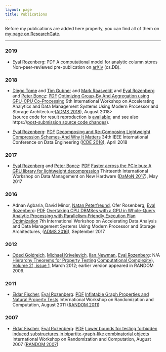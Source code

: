 ```yaml
---
layout: page
title: Publications
---
```


Before my publications are added here properly, you can find all of them on [my page on ResearchGate](https://www.researchgate.net/profile/Eyal_Rozenberg/contributions).

---
<h3>2019</h3>
<ul class="Publications">

<li class="Publication" typeof="foaf:Document" about="#arxiv-2019">
<span class="PublicationAuthors">
<a rel="dc:author" href="/">Eyal Rozenberg</a>:
</span>
<a class="PublicationPDFDocument" rel="rdfs:seeAlso" href="https://arxiv.org/pdf/1904.12217"><span>PDF</span></a>
<a class="PublicationTitle" property="dc:title rdfs:label" href="https://arxiv.org/abs/1904.12217">A computational model for analytic column stores</a>
<span class="PublicationBookTitle">Non-peer-reviewed pre-publication on <a href="https://arxiv.org">arXiv</a> (cs.DB).</span>
</li>
</ul>

<h3>2018</h3>
<ul class="Publications">

<li class="Publication" typeof="foaf:Document" about="#adms-2018">
<span class="PublicationAuthors">
<a rel="dc:author" href="https://www.cwi.nl/people/diego-tome">Diego Tome</a> and <a rel="dc:author" href="https://www.cwi.nl/people/tim-gubner">Tim Gubner</a> and <a rel="dc:author" href="https://www.cwi.nl/people/mark-raasveldt">Mark Raasveldt</a> and <a rel="dc:author" href="/">Eyal Rozenberg</a> and <a rel="dc:author" href="http://homepages.cwi.nl/~boncz/">Peter Boncz</a>:
</span>
<a class="PublicationPDFDocument" rel="rdfs:seeAlso" href="http://adms-conf.org/2018-camera-ready/tome_groupby.pdf"><span>PDF</span></a>
<a class="PublicationTitle" property="dc:title rdfs:label" href="https://www.researchgate.net/publication/326673651_Optimizing_Group-By_And_Aggregation_using_GPU-CPU_Co-Processing">Optimizing Group-By And Aggregation using GPU-CPU Co-Processing</a>
<span class="PublicationBookTitle">9th International Workshop on Accelerating Analytics and Data Management Systems Using Modern Processor and Storage Architecture(<a href="http://adms-conf.org/adms_2018.html">ADMS 2018</a>), August 2018>
<br>
(source code for result reproduction is <a href="https://github.com/diegomestre2/tpchQ01_GPU">available</a>; and see also https://<a href="github.com/eyalroz/tpch_q1_on_gpu">post-submission source code changes</a>).</span> 
</li>
</ul>


<ul class="Publications">
<li class="Publication" typeof="foaf:Document" about="#icde-2018">
<span class="PublicationAuthors">
<a rel="dc:author" href="/">Eyal Rozenberg</a>:
</span>
<a class="PublicationPDFDocument" rel="rdfs:seeAlso" href="https://www.researchgate.net/profile/Eyal_Rozenberg/publication/324521705_Decomposing_and_Re-Composing_Lightweight_Compression_Schemes_-_And_Why_It_Matters/links/5b79c52ea6fdcc5f8b55a1e1/Decomposing-and-Re-Composing-Lightweight-Compression-Schemes-And-Why-It-Matters.pdf"><span>PDF</span></a>
<a class="PublicationTitle" property="dc:title rdfs:label" href="https://www.researchgate.net/publication/324521705_Decomposing_and_Re-Composing_Lightweight_Compression_Schemes_-_And_Why_It_Matters">Decomposing and Re-Composing Lightweight Compression Schemes-And Why It Matters</a>
<span class="PublicationBookTitle">34th IEEE International Conference on Data Engineering (<a href="http://icde2018.org/">ICDE 2018</a>), April 2018</span>
</li>

</ul>



<h3>2017</h3>
<ul class="Publications">
<li class="Publication" typeof="foaf:Document" about="#damon-2017">
<span class="PublicationAuthors">
<a rel="dc:author" href="/">Eyal Rozenberg</a> and <a rel="dc:author" href="http://homepages.cwi.nl/~boncz/">Peter Boncz</a>:
</span>
<a class="PublicationPDFDocument" rel="rdfs:seeAlso" href="https://www.researchgate.net/profile/Eyal_Rozenberg/publication/315834231_Faster_across_the_PCIe_bus_A_GPU_library_for_lightweight_decompression/links/58ea8e94458515e30dcfb76c/Faster-across-the-PCIe-bus-A-GPU-library-for-lightweight-decompression.pdf"><span>PDF</span></a>
<a class="PublicationTitle" property="dc:title rdfs:label" href="https://www.researchgate.net/publication/315834231_Faster_across_the_PCIe_bus_A_GPU_library_for_lightweight_decompression">Faster across the PCIe bus: A GPU library for lightweight decompression</a>
<span class="PublicationBookTitle">Thirteenth International Workshop on Data Management on New Hardware (<a href="http://ssdbm2016.org/">DaMoN 2017</a>), May 2017</span>
</li>
</ul>


<h3>2016</h3>
<ul class="Publications">
<li class="Publication" typeof="foaf:Document" about="#adms-2016">
<span class="PublicationAuthors">
<span rel="dc:author">Adnan Agbaria</span>, <span rel="dc:author">David Minor</span>, <a rel="dc:author" href="https://www.linkedin.com/in/natan-peterfreund-2000551/">Natan Peterfreund</a>, <span rel="dc:author">Ofer Rosenberg</span>, <a rel="dc:author" href="/">Eyal Rozenberg</a>:
</span>
<a class="PublicationPDFDocument" rel="rdfs:seeAlso" href="http://www.adms-conf.org/2016/agbaria_adms16.pdf"><span>PDF</span></a>
<a class="PublicationTitle" property="dc:title rdfs:label" href="https://www.researchgate.net/publication/308887432_Overtaking_CPU_DBMSes_with_a_GPU_in_Whole-Query_Analytic_Processing_with_Parallelism-Friendly_Execution_Plan_Optimization">Overtaking CPU DBMSes with a GPU in Whole-Query Analytic Processing with Parallelism-Friendly Execution Plan Optimization</a>
<span class="PublicationBookTitle">7th International Workshop on Accelerating Data Analysis and Data Management Systems Using Modern Processor and Storage Architectures, (<a href="http://www.adms2016.org/">ADMS 2016</a>), September 2017</span>
</li>

</ul>

<h3>2012</h3>

<ul class="Publications">
<li class="Publication" typeof="foaf:Document" about="#computational-complexity-21">
<span class="PublicationAuthors">
<a rel="dc:author" href="http://www.wisdom.weizmann.ac.il/~oded/">Oded Goldreich</a>, <a rel="dc:author" href="http://www.math.tau.ac.il/~krivelev/">Michael Krivelevich</a>, <a rel="dc:author" href="http://cs.haifa.ac.il/~ilan/">Ilan Newman</a>, <a rel="dc:author" href="/">Eyal Rozenberg</a>:
</span>
<a class="PublicationPDFDocument" rel="rdfs:seeAlso"><span>N/A</span></a>
<a class="PublicationTitle" href="https://www.researchgate.net/publication/220138662_Hierarchy_Theorems_for_Property_Testing" property="dc:title rdfs:label">Hierarchy Theorems for Property Testing</a>
<span class="PublicationBookTitle"><a href="https://link.springer.com/journal/37">Computational Complexity</a>), <a href="https://link.springer.com/journal/37/21/1/">Volume 21, issue 1</a>, March 2012; earlier version appeared in RANDOM 2009.</span>
</li>
</ul>

<h3>2011</h3>

<ul class="Publications">
<li class="Publication" typeof="foaf:Document" about="#random-11">
<span class="PublicationAuthors">
<a rel="dc:author" href="http://www.cs.technion.ac.il/~eldar">Eldar Fischer</a>, <a rel="dc:author" href="/">Eyal Rozenberg</a>:
</span>
<a class="PublicationPDFDocument" href="https://www.researchgate.net/profile/Eyal_Rozenberg/publication/221462761_Inflatable_Graph_Properties_and_Natural_Property_Tests/links/004635297b172e1616000000.pdf" rel="rdfs:seeAlso"><span>PDF</span></a>
<a class="PublicationTitle" href="https://www.researchgate.net/publication/221462761_Inflatable_Graph_Properties_and_Natural_Property_Tests" property="dc:title rdfs:label">Inflatable Graph Properties and Natural Property Tests</a>
<span class="PublicationBookTitle">International Workshop on Randomization and Computation, August 2011 (<a href="http://cui.unige.ch/tcs/random-approx/2011/index.php">RANDOM 2011</a>)</span>
</li>
</ul>


<h3>2007</h3>

<ul class="Publications">
<li class="Publication" typeof="foaf:Document" about="#random-07">
<span class="PublicationAuthors">
<a rel="dc:author" href="http://www.cs.technion.ac.il/~eldar">Eldar Fischer</a>, <a rel="dc:author" href="/">Eyal Rozenberg</a>:
</span>
<a class="PublicationPDFDocument" href="https://www.researchgate.net/profile/Eyal_Rozenberg/publication/221462537_Lower_bounds_for_testing_forbidden_induced_substructures_in_bipartite-graph-like_combinatorial_objects/links/004635297b17313bb8000000/Lower-bounds-for-testing-forbidden-induced-substructures-in-bipartite-graph-like-combinatorial-objects.pdf" rel="rdfs:seeAlso"><span>PDF</span></a>
<a class="PublicationTitle" href="https://www.researchgate.net/publication/221462537_Lower_bounds_for_testing_forbidden_induced_substructures_in_bipartite-graph-like_combinatorial_objects" property="dc:title rdfs:label">Lower bounds for testing forbidden induced substructures in bipartite-graph-like combinatorial objects</a>
<span class="PublicationBookTitle">International Workshop on Randomization and Computation, August 2007 (<a href="http://cui.unige.ch/tcs/random-approx/2007/index.php">RANDOM 2007</a>)</span>
</li>
</ul>
